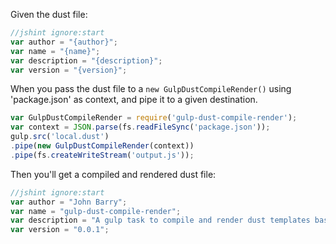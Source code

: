  Given the dust file:

```js
//jshint ignore:start
var author = "{author}";
var name = "{name}";
var description = "{description}";
var version = "{version}";
```

When you pass the dust file to a `new GulpDustCompileRender()` using 'package.json' as context, and pipe it to a given destination.

```js
var GulpDustCompileRender = require('gulp-dust-compile-render');
var context = JSON.parse(fs.readFileSync('package.json'));
gulp.src('local.dust')
.pipe(new GulpDustCompileRender(context))
.pipe(fs.createWriteStream('output.js'));
```

Then you'll get a compiled and rendered dust file:

```js
//jshint ignore:start
var author = "John Barry";
var name = "gulp-dust-compile-render";
var description = "A gulp task to compile and render dust templates based on a provided context object.";
var version = "0.0.1";
```
